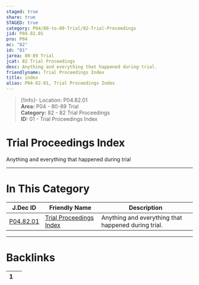 ```yaml
---  
staged: true  
share: true  
STAGED: true  
category: P04/80-to-89-Trial/82-Trial-Proceedings  
jid: P04.82.01  
pro: P04  
ac: "82"  
id: "01"  
jarea: 80-89 Trial  
jcat: 82 Trial Proceedings  
desc: Anything and everything that happened during trial.  
friendlyname: Trial Proceedings Index  
title: index  
alias: P04-82-01, Trial Proceedings Index  
---  
```

  
>[!info]- Location: P04.82.01  
>**Area:** P04 - 80-89 Trial  
>**Category:** 82 - 82 Trial Proceedings  
>**ID:** 01 - Trial Proceedings Index  
  
# Trial Proceedings Index  
  
Anything and everything that happened during trial  
   
  
  
---  
# In This Category  
  
| J.Dec ID                                                                                   | Friendly Name                                                                                            | Description                                         |  
| ------------------------------------------------------------------------------------------ | -------------------------------------------------------------------------------------------------------- | --------------------------------------------------- |  
| [P04.82.01](index.md) | [Trial Proceedings Index](index.md) | Anything and everything that happened during trial. |  
  
  
---  
# Backlinks  
<div><table class="dataview table-view-table"><thead class="table-view-thead"><tr class="table-view-tr-header"><th class="table-view-th"><span></span><span class="dataview small-text">1</span></th><th class="table-view-th"><span></span></th></tr></thead><tbody class="table-view-tbody"></tbody></table></div>